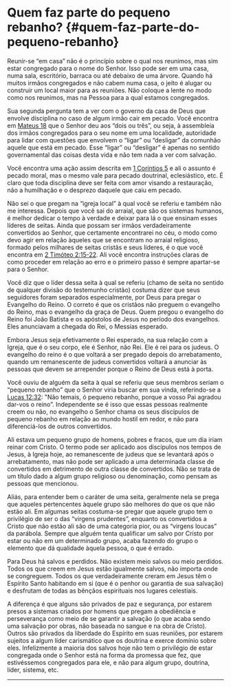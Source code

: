 # Quem faz parte do pequeno rebanho? {#quem-faz-parte-do-pequeno-rebanho}

Reunir-se “em casa” não é o princípio sobre o qual nos reunimos, mas sim estar congregado para o nome do Senhor. Isso pode ser em uma casa, numa sala, escritório, barraca ou até debaixo de uma árvore. Quando há muitos irmãos congregados e não cabem numa casa, o jeito é alugar ou construir um local maior para as reuniões. Não coloque a lente no modo como nos reunimos, mas na Pessoa para a qual estamos congregados.

Sua segunda pergunta tem a ver com o governo da casa de Deus que envolve disciplina no caso de algum irmão cair em pecado. Você encontra em [Mateus 18](http://bibliaonline.com.br/acf/mt/18) que o Senhor deu aos “dois ou três”, ou seja, à assembleia dos irmãos congregados para o seu nome em uma localidade, autoridade para lidar com questões que envolvem o “ligar” ou “desligar” da comunhão aquele que está em pecado. Esse “ligar” ou “desligar” é apenas no sentido governamental das coisas desta vida e não tem nada a ver com salvação.

Você encontra uma ação assim descrita em [1 Coríntios 5](http://bibliaonline.com.br/acf/1co/5) e ali o assunto é pecado moral, mas o mesmo vale para pecado doutrinal, eclesiástico, etc. É claro que toda disciplina deve ser feita com amor visando a restauração, não a humilhação e o desprezo daquele que caiu em pecado.

Não sei o que pregam na “igreja local” à qual você se referiu e também não me interessa. Depois que você sai do arraial, que são os sistemas humanos, é melhor dedicar o tempo à verdade e deixar para lá o que ensinam esses líderes de seitas. Ainda que possam ser irmãos verdadeiramente convertidos ao Senhor, que certamente encontrarei no céu, o modo como devo agir em relação àqueles que se encontram no arraial religioso, formado pelos milhares de seitas cristãs e seus líderes, é o que você encontra em [2 Timóteo 2:15-22](http://bibliaonline.com.br/acf/2tm/2/15-22). Ali você encontra instruções claras de como proceder em relação ao erro e o primeiro passo é sempre apartar-se para o Senhor.

Você diz que o líder dessa seita à qual se referiu (chamo de seita no sentido de qualquer divisão do testemunho cristão) costuma dizer que seus seguidores foram separados especialmente, por Deus para pregar o Evangelho do Reino. O correto é que os cristãos não preguem o evangelho do Reino, mas o evangelho da graça de Deus. Quem pregou o evangelho do Reino foi João Batista e os apóstolos de Jesus no período dos evangelhos. Eles anunciavam a chegada do Rei, o Messias esperado.

Embora Jesus seja efetivamente o Rei esperado, na sua relação com a Igreja, que é o seu corpo, ele é Senhor, não Rei. Ele é rei para os judeus. O evangelho do reino é o que voltará a ser pregado depois do arrebatamento, quando um remanescente de judeus convertidos voltará a anunciar às pessoas que devem se arrepender porque o Reino de Deus está à porta.

Você ouviu de alguém da seita à qual se referiu que seus membros seriam o “pequeno rebanho” que o Senhor viria buscar em sua vinda, referindo-se a [Lucas 12:32](http://bibliaonline.com.br/acf/lc/12/32): &quot;Não temais, ó pequeno rebanho, porque a vosso Pai agradou dar-vos o reino”. Independente se é isso que essas pessoas realmente creem ou não, no evangelho o Senhor chama os seus discípulos de pequeno rebanho em relação ao mundo hostil em redor, e não para diferenciá-los de outros convertidos.

Ali estava um pequeno grupo de homens, pobres e fracos, que um dia iriam reinar com Cristo. O termo pode ser aplicado aos discípulos nos tempos de Jesus, à Igreja hoje, ao remanescente de judeus que se levantará após o arrebatamento, mas não pode ser aplicado a uma determinada classe de convertidos em detrimento de outra classe de convertidos. Não se trata de um título dado a algum grupo religioso ou denominação, como pensam as pessoas que mencionou.

Aliás, para entender bem o caráter de uma seita, geralmente nela se prega que aqueles pertencentes àquele grupo são melhores do que os que não estão ali. Em algumas seitas costuma-se pregar que aquele grupo tem o privilégio de ser o das “virgens prudentes”, enquanto os convertidos a Cristo que não estão ali são de uma categoria pior, ou as “virgens loucas” da parábola. Sempre que alguém tenta qualificar um salvo por Cristo por estar ou não em um determinado grupo, acaba fazendo do grupo o elemento que dá qualidade àquela pessoa, o que é errado.

Para Deus há salvos e perdidos. Não existem meio salvos ou meio perdidos. Todos os que creem em Jesus estão igualmente salvos, não importa onde se congreguem. Todos os que verdadeiramente creram em Jesus têm o Espírito Santo habitando em si (que é o penhor ou garantia de sua salvação) e desfrutam de todas as bênçãos espirituais nos lugares celestiais.

A diferença é que alguns são privados de paz e segurança, por estarem presos a sistemas criados por homens que pregam a obediência e perseverança como meio de se garantir a salvação (o que acaba sendo uma salvação por obras, não baseada no sangue e na obra de Cristo). Outros são privados da liberdade do Espírito em suas reuniões, por estarem sujeitos a algum líder carismático que os doutrina e exerce domínio sobre eles. Infelizmente a maioria dos salvos hoje não tem o privilégio de estar congregada onde o Senhor está na forma da promessa que fez, que estivéssemos congregados para ele, e não para algum grupo, doutrina, líder, sistema, etc.

*****